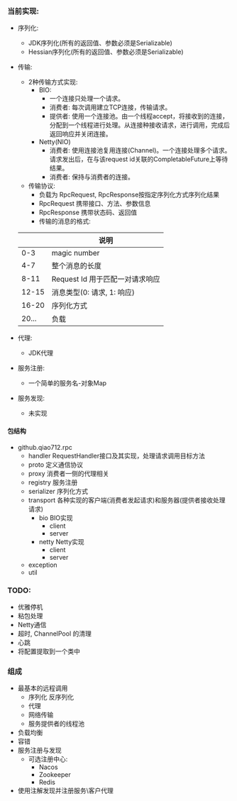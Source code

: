 ### 当前实现:
* 序列化:
  * JDK序列化(所有的返回值、参数必须是Serializable)
  * Hessian序列化(所有的返回值、参数必须是Serializable)
* 传输: 
  * 2种传输方式实现: 
    * BIO:
      * 一个连接只处理一个请求。
      * 消费者: 每次调用建立TCP连接，传输请求。
      * 提供者: 使用一个连接池。由一个线程accept，将接收到的连接，分配到一个线程进行处理。从连接种接收请求，进行调用，完成后返回响应并关闭连接。
    * Netty(NIO)
      * 消费者: 使用连接池复用连接(Channel)。一个连接处理多个请求。请求发出后，在与该request id关联的CompletableFuture上等待结果。
      * 消费者: 保持与消费者的连接。
  * 传输协议:
    * 负载为 RpcRequest, RpcResponse按指定序列化方式序列化结果
    * RpcRequest 携带接口、方法、参数信息
    * RpcResponse 携带状态码、返回值
    * 传输的消息的格式:
    
   |       | 说明                |
   |-------|--------------------|
   | 0-3   | magic number       |
   | 4-7   | 整个消息的长度        |
   | 8-11  | Request Id 用于匹配一对请求响应|
   | 12-15 | 消息类型(0: 请求, 1: 响应)|
   | 16-20 | 序列化方式           |
   | 20... | 负载                |
* 代理:
  * JDK代理
* 服务注册:
  * 一个简单的服务名-对象Map
* 服务发现:
  * 未实现

#### 包结构
* github.qiao712.rpc
  * handler RequestHandler接口及其实现，处理请求调用目标方法
  * proto 定义通信协议
  * proxy 消费者一侧的代理相关
  * registry 服务注册
  * serializer 序列化方式
  * transport 各种实现的客户端(消费者发起请求)和服务器(提供者接收处理请求)
    * bio BIO实现
      * client
      * server
    * netty Netty实现
      * client
      * server
  * exception
  * util
  
### TODO:
* 优雅停机
* 粘包处理
* Netty通信
* 超时, ChannelPool 的清理
* 心跳
* 将配置提取到一个类中

### 组成
* 最基本的远程调用
  * 序列化 反序列化
  * 代理
  * 网络传输
  * 服务提供者的线程池
* 负载均衡
* 容错
* 服务注册与发现
  * 可选注册中心:
    * Nacos
    * Zookeeper
    * Redis
* 使用注解发现并注册服务\客户代理